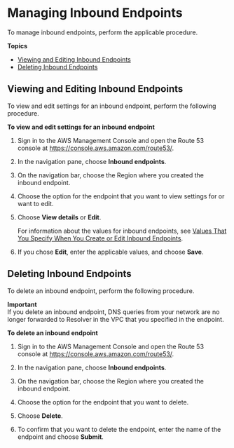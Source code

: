 # Managing Inbound Endpoints<a name="resolver-forwarding-inbound-queries-managing"></a>

To manage inbound endpoints, perform the applicable procedure\.

**Topics**
+ [Viewing and Editing Inbound Endpoints](#resolver-forwarding-inbound-queries-managing-viewing)
+ [Deleting Inbound Endpoints](#resolver-forwarding-inbound-queries-managing-deleting)

## Viewing and Editing Inbound Endpoints<a name="resolver-forwarding-inbound-queries-managing-viewing"></a>

To view and edit settings for an inbound endpoint, perform the following procedure\.<a name="resolver-forwarding-inbound-queries-managing-viewing-procedure"></a>

**To view and edit settings for an inbound endpoint**

1. Sign in to the AWS Management Console and open the Route 53 console at [https://console\.aws\.amazon\.com/route53/](https://console.aws.amazon.com/route53/)\.

1. In the navigation pane, choose **Inbound endpoints**\.

1. On the navigation bar, choose the Region where you created the inbound endpoint\.

1. Choose the option for the endpoint that you want to view settings for or want to edit\.

1. Choose **View details** or **Edit**\.

   For information about the values for inbound endpoints, see [Values That You Specify When You Create or Edit Inbound Endpoints](resolver-forwarding-inbound-queries.md#resolver-forwarding-inbound-queries-values)\.

1. If you chose **Edit**, enter the applicable values, and choose **Save**\.

## Deleting Inbound Endpoints<a name="resolver-forwarding-inbound-queries-managing-deleting"></a>

To delete an inbound endpoint, perform the following procedure\.

**Important**  
If you delete an inbound endpoint, DNS queries from your network are no longer forwarded to Resolver in the VPC that you specified in the endpoint\. <a name="resolver-forwarding-inbound-queries-managing-deleting-procedure"></a>

**To delete an inbound endpoint**

1. Sign in to the AWS Management Console and open the Route 53 console at [https://console\.aws\.amazon\.com/route53/](https://console.aws.amazon.com/route53/)\.

1. In the navigation pane, choose **Inbound endpoints**\.

1. On the navigation bar, choose the Region where you created the inbound endpoint\.

1. Choose the option for the endpoint that you want to delete\.

1. Choose **Delete**\.

1. To confirm that you want to delete the endpoint, enter the name of the endpoint and choose **Submit**\.